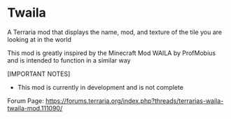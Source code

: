 # Twaila
 
A Terraria mod that displays the name, mod, and texture of the tile you are looking at in the world

This mod is greatly inspired by the Minecraft Mod WAILA by ProfMobius and is intended to function in a similar way

[IMPORTANT NOTES]
- This mod is currently in development and is not complete

Forum Page: https://forums.terraria.org/index.php?threads/terrarias-waila-twaila-mod.111090/

